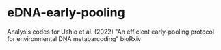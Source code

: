 # eDNA-early-pooling
Analysis codes for Ushio et al. (2022) "An efficient early-pooling protocol for environmental DNA metabarcoding" bioRxiv
